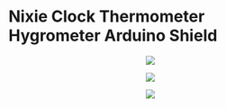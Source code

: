 # Nixie Clock Thermometer Hygrometer Arduino Shield

<p align="center"><img src="https://github.com/marcinsaj/Nixie-Clock-Thermometer-Hygrometer-Arduino-Shield/blob/master/extras/Nixie-Clock-Thermometer-Hygrometer-Arduino-Shield-1.jpg"></p>

<p align="center"><img src="https://github.com/marcinsaj/Nixie-Clock-Thermometer-Hygrometer-Arduino-Shield/blob/master/extras/nixie-clock-thermometer-hygrometer-arduino-shield.gif"></p>

<p align="center"><img src="https://github.com/marcinsaj/Nixie-Clock-Thermometer-Hygrometer-Arduino-Shield/blob/master/extras/Nixie-Clock-Thermometer-Hygrometer-Arduino-Shield-2.jpg"></p>

